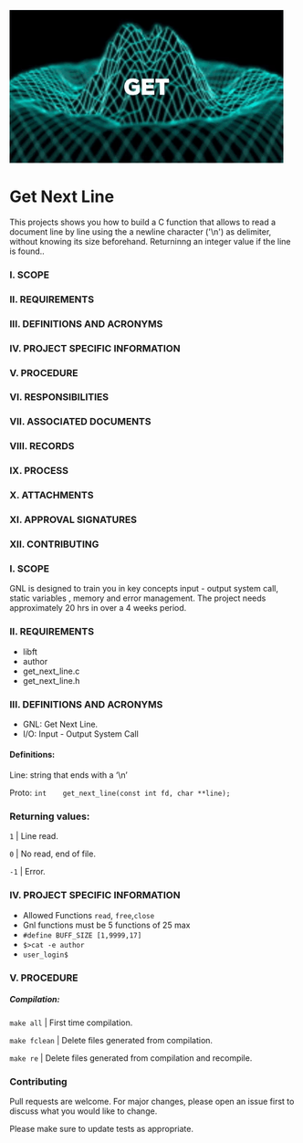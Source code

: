 ![](rsrc/img/get_next_line.gif)
# Get Next Line

This projects shows you how to build a C function that allows to read a document line by line using the a newline character ('\n') as delimiter, without knowing its size beforehand. Returninng an integer value if the line is found..  

### I.	SCOPE
### II.	REQUIREMENTS
### III.	DEFINITIONS AND ACRONYMS
### IV.	PROJECT SPECIFIC INFORMATION
### V.	PROCEDURE
### VI.	RESPONSIBILITIES
### VII.	ASSOCIATED DOCUMENTS
### VIII. RECORDS
### IX.	PROCESS
### X.	ATTACHMENTS
### XI.	APPROVAL SIGNATURES
### XII.	CONTRIBUTING



### I.	SCOPE

GNL is designed to train you in key concepts input - output system call, static variables , memory  and error management. The project needs approximately 20 hrs in over a 4 weeks period.

###	II.	REQUIREMENTS

* libft
* author
* get_next_line.c
* get_next_line.h


###	III.	DEFINITIONS AND ACRONYMS

-	GNL: Get Next Line.
-	I/O: Input - Output System Call

####	Definitions:

Line: string that ends with a ‘\n’

Proto:
`int	get_next_line(const int fd, char **line);`

###	Returning values:

`1` | Line read.

`0` | No read, end of file.

`-1` | Error.

###	IV.	PROJECT SPECIFIC INFORMATION

* Allowed Functions `read`, `free`,`close`
* Gnl functions must be 5 functions of 25 max
* `#define BUFF_SIZE [1,9999,17] `
* `$>cat -e author`
* `user_login$`

###	V.	PROCEDURE

##### Compilation:

`make all` | First time compilation.

`make fclean` | Delete files generated from compilation.

`make re` | Delete files generated from compilation and recompile.

###		Contributing

Pull requests are welcome. For major changes, please open an issue first to discuss what you would like to change.

Please make sure to update tests as appropriate.




